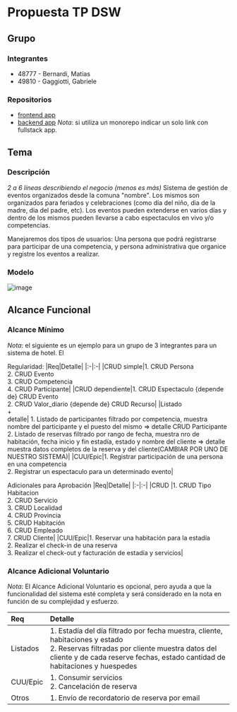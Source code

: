 # Propuesta TP DSW

## Grupo
### Integrantes
* 48777 - Bernardi, Matias
* 49810 - Gaggiotti, Gabriele

### Repositorios
* [frontend app](http://hyperlinkToGihubOrGitlab)
* [backend app](http://hyperlinkToGihubOrGitlab)
*Nota*: si utiliza un monorepo indicar un solo link con fullstack app.

## Tema
### Descripción
*2 a 6 líneas describiendo el negocio (menos es más)*
Sistema de gestión de eventos organizados desde la comuna "nombre". Los mismos son organizados para feriados y celebraciones (como día del niño, dia de la madre, dia del padre, etc). Los eventos pueden extenderse en varios días y dentro de los mismos pueden llevarse a cabo espectaculos en vivo y/o competencias. 

Manejaremos dos tipos de usuarios: Una persona que podrá registrarse para participar de una competencia, y persona administrativa que organice y registre los eventos a realizar.

### Modelo
![image](https://github.com/MatiBerna/TP-DSW/assets/128424988/e2f43240-98a2-420c-8bd5-854814e43c42)


## Alcance Funcional 

### Alcance Mínimo

*Nota*: el siguiente es un ejemplo para un grupo de 3 integrantes para un sistema de hotel. El 

Regularidad:
|Req|Detalle|
|:-|:-|
|CRUD simple|1. CRUD Persona<br>2. CRUD Evento<br>3. CRUD Competencia<br>4. CRUD Participante|
|CRUD dependiente|1. CRUD Espectaculo {depende de} CRUD Evento<br>2. CRUD Valor_diario {depende de} CRUD Recurso|
|Listado<br>+<br>detalle| 1. Listado de participantes filtrado por competencia, muestra nombre del participante y el puesto del mismo => detalle CRUD Participante<br> 2. Listado de reservas filtrado por rango de fecha, muestra nro de habitación, fecha inicio y fin estadía, estado y nombre del cliente => detalle muestra datos completos de la reserva y del cliente(CAMBIAR POR UNO DE NUESTRO SISTEMA)| 
|CUU/Epic|1. Registrar participación de una persona en una competencia<br>2. Registrar un espectaculo para un determinado evento|


Adicionales para Aprobación
|Req|Detalle|
|:-|:-|
|CRUD |1. CRUD Tipo Habitacion<br>2. CRUD Servicio<br>3. CRUD Localidad<br>4. CRUD Provincia<br>5. CRUD Habitación<br>6. CRUD Empleado<br>7. CRUD Cliente|
|CUU/Epic|1. Reservar una habitación para la estadía<br>2. Realizar el check-in de una reserva<br>3. Realizar el check-out y facturación de estadía y servicios|


### Alcance Adicional Voluntario

*Nota*: El Alcance Adicional Voluntario es opcional, pero ayuda a que la funcionalidad del sistema esté completa y será considerado en la nota en función de su complejidad y esfuerzo.

|Req|Detalle|
|:-|:-|
|Listados |1. Estadía del día filtrado por fecha muestra, cliente, habitaciones y estado <br>2. Reservas filtradas por cliente muestra datos del cliente y de cada reserve fechas, estado cantidad de habitaciones y huespedes|
|CUU/Epic|1. Consumir servicios<br>2. Cancelación de reserva|
|Otros|1. Envío de recordatorio de reserva por email|
